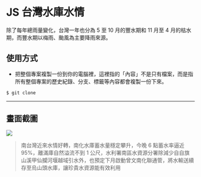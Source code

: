 # JS 台灣水庫水情

除了每年總雨量變化，台灣一年也分為 5 至 10 月的豐水期和 11 月至 4 月的枯水期，而豐水期以梅雨、颱風為主要降雨來源。

## 使用方式
- 把整個專案複製一份到你的電腦裡，這裡指的「內容」不是只有檔案，而是指所有整個專案的歷史紀錄、分支、標籤等內容都會複製一份下來。
```sh
$ git clone
```

----

## 畫面截圖
![](https://i.imgur.com/TFcmU0s.png)
> 南台灣近來水情好轉，南化水庫蓄水量穩定攀升，今晚 6 點蓄水率逼近 95%，離滿庫自然溢流不到 1 公尺，水利署南區水資源分署除減少自自旗山溪甲仙攔河堰越域引水外，也預定下月啟動曾文南化聯通管，將水輸送續存至烏山頭水庫，讓珍貴水資源能有效利用
